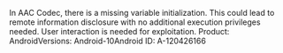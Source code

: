 In AAC Codec, there is a missing variable initialization. This could lead to remote information disclosure with no additional execution privileges needed. User interaction is needed for exploitation. Product: AndroidVersions: Android-10Android ID: A-120426166